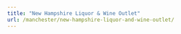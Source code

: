 ```yaml
---
title: "New Hampshire Liquor & Wine Outlet"
url: /manchester/new-hampshire-liquor-and-wine-outlet/
---
```

